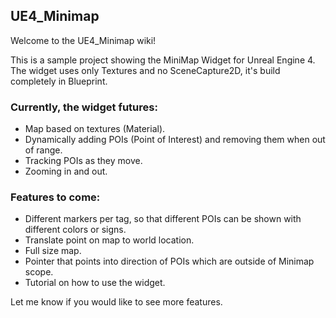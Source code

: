 ## UE4_Minimap
Welcome to the UE4_Minimap wiki!

This is a sample project showing the MiniMap Widget for Unreal Engine 4. The widget uses only Textures and no SceneCapture2D, it's build completely in Blueprint.

### Currently, the widget futures:
- Map based on textures (Material).
- Dynamically adding POIs (Point of Interest) and removing them when out of range.
- Tracking POIs as they move.
- Zooming in and out.


### Features to come:
- Different markers per tag, so that different POIs can be shown with different colors or signs.
- Translate point on map to world location.
- Full size map.
- Pointer that points into direction of POIs which are outside of Minimap scope.
- Tutorial on how to use the widget.

Let me know if you would like to see more features.
